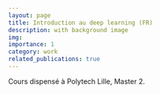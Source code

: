 ```yaml
---
layout: page
title: Introduction au deep learning (FR)
description: with background image
img: 
importance: 1
category: work
related_publications: true
---
```


Cours dispensé à Polytech Lille, Master 2.

